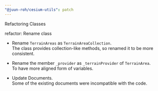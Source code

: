 ```yaml
---
"@juun-roh/cesium-utils": patch
---
```


Refactoring Classes

refactor: Rename class

* Rename `TerrainAreas` as `TerrainAreaCollection`.  
The class provides collection-like methods, so renamed it to be more consistent.  

* Rename the member `_provider` as `_terrainProvider` of `TerrainArea`.  
To have more aligned form of variables.

* Update Documents.  
Some of the existing documents were incompatible with the code.

